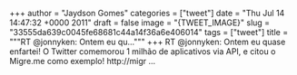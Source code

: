 
+++
author = "Jaydson Gomes"
categories = ["tweet"]
date = "Thu Jul 14 14:47:32 +0000 2011"
draft = false
image = "{TWEET_IMAGE}"
slug = "33555da639c0045fe68681c44a14f36a6e406014"
tags = ["tweet"]
title = """RT @jonnyken: Ontem eu qu..."""
+++
RT @jonnyken: Ontem eu quase enfartei! O Twitter comemorou 1 milhão de aplicativos via API, e citou o Migre.me como exemplo! http://migr ...
